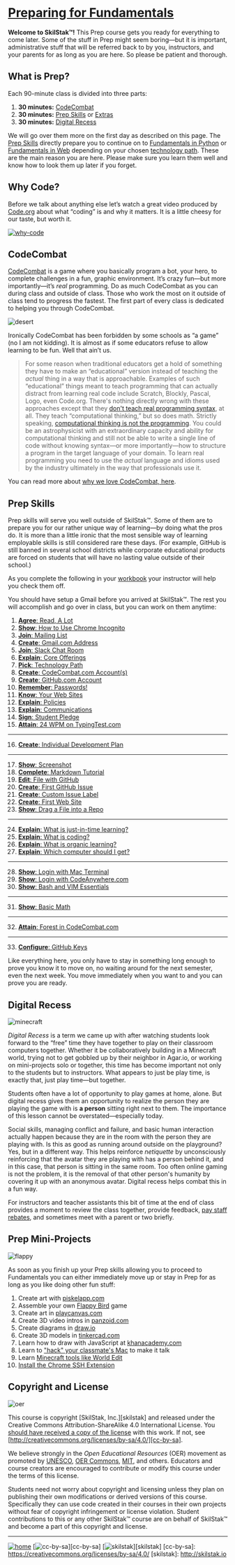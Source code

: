 # [Preparing for Fundamentals][work]

[work]: http://github.com/skilstak/prep-work/blob/gh-pages/README.md

**Welcome to SkilStak™!** This Prep course gets you ready for
everything to come later. Some of the stuff in Prep might seem
boring—but it is important, administrative stuff that will be referred
back to by you, instructors, and your parents for as long as you are
here. So please be patient and thorough. 

## What is Prep? 

Each 90-minute class is divided into three parts:

1. **30 minutes:** [CodeCombat](#codecombat)
2. **30 minutes:** [Prep Skills](#prep-skills) or [Extras](#extras)
3. **30 minutes:** [Digital Recess](#digital-recess)

We will go over them more on the first day as described on this
page. The [Prep Skills](#prep-skills) directly prepare you to
continue on to [Fundamentals in Python](http://pyfun.skilstak.io)
or [Fundamentals in Web](http://webfun.skilstak.io) depending on
your chosen [technology path](/sections/path.md). These are the main reason
you are here. Please make sure you learn them well and know how to
look them up later if you forget.

## Why Code?

Before we talk about anything else let’s watch a great video produced
by [Code.org](http://code.org) about what “coding” is and why it matters. It is a little cheesy for our taste, but worth it.

[![why-code](/assets/why-code.png)](https://youtu.be/dU1xS07N-FA)

## CodeCombat

[CodeCombat](http://codecombat.com) is a game where you basically
program a bot, your hero, to complete challenges in a fun, graphic
environment.  It’s crazy fun—but more importantly—it’s *real*
programming. Do as much CodeCombat as you can during class and outside
of class. Those who work the most on it outside of class tend to
progress the fastest. The first part of every class is dedicated to
helping you through CodeCombat.

![desert](/assets/desert.png)

Ironically CodeCombat has been forbidden by some schools as “a game”
(no I am not kidding). It is almost as if some educators refuse to
allow learning to be fun. Well that ain’t us. 

> For some reason when traditional educators get a hold of something
> they have to make an “educational” version instead of teaching the
> *actual* thing in a way that is approachable. Examples of such
> “educational” things meant to teach programming that can actually
> distract from learning real code include Scratch, Blockly, Pascal,
> Logo, even Code.org.  There's nothing directly wrong with these
> approaches except that they [don't teach real programming syntax][real],
> at all. They teach “computational thinking,” but so does math.
> Strictly speaking, [computational thinking is not the programming][real].
> You could be an astrophysicist with an extraordinary capacity and
> ability for computational thinking and still not be able to write
> a single line of code without knowing syntax—or more importantly—how
> to structure a program in the target language of your domain. To
> learn real programming you need to use the *actual* language and
> idioms used by the industry ultimately in the way that professionals
> use it.

[real]: http://blog.codecombat.com/3-reasons-why-computational-literacy-is-ruining-coding-education

You can read more about [why we love CodeCombat,
here](/sections/codecombat2.md).

## Prep Skills 

Prep skills will serve you well outside of SkilStak™. Some of them
are to prepare you for our rather unique way of learning—by doing
what the pros do. It is more than a little ironic that the most
sensible way of learning employable skills is still considered rare
these days.  (For example, GitHub is still banned in several school
districts while corporate educational products are forced on students
that will have no lasting value outside of their school.)

As you complete the following in your [workbook](/sections/work.md)
your instructor will help you check them off.

You should have setup a Gmail before you arrived at SkilStak™.  The
rest you will accomplish and go over in class, but you can work on
them anytime:

1. [**Agree**: Read, A Lot](/sections/reading.md)
2. [**Show**: How to Use Chrome Incognito](/sections/chrome.md)
3. [**Join**: Mailing List](/sections/mailing.md)
4. [**Create**: Gmail.com Address](/sections/gmail.md)
5. [**Join**: Slack Chat Room](/sections/slack.md)
6. [**Explain**: Core Offerings](http://offerings.skilstak.io)
7. [**Pick**: Technology Path](/sections/path.md)
8. [**Create**: CodeCombat.com Account(s)](/sections/codecombat.md)
9. [**Create**: GitHub.com Account](/sections/github.md)
10. [**Remember**: Passwords!](/sections/passwd.md)
11. [**Know**: Your Web Sites](/sections/websites.md)
12. [**Explain**: Policies](/sections/policies.md)
13. [**Explain**: Communications](/sections/communications.md)
14. [**Sign**: Student Pledge](/sections/pledge.md)
15. [**Attain**: 24 WPM on TypingTest.com](http://typingtest.com)

-------

16. [**Create**: Individual Development Plan][idp]

-------

17. [**Show**: Screenshot](/sections/screenshot.md)
18. [**Complete**: Markdown Tutorial](http://www.markdowntutorial.com)
19. [**Edit**: File with GitHub](/sections/edit.md)
20. [**Create**: First GitHub Issue](/sections/issue.md)
21. [**Create**: Custom Issue Label](/sections/label.md)
22. [**Create**: First Web Site](/sections/web.md)
23. [**Show**: Drag a File into a Repo](/sections/github-dnd.md)

-------

24. [**Explain**: What is just-in-time learning?](/sections/jit.md)
25. [**Explain**: What is coding?](/sections/coding.md)
26. [**Explain**: What is organic learning?](/sections/organic.md)
27. [**Explain**: Which computer should I get?](/sections/computer.md)

-------

28. [**Show**: Login with Mac Terminal ](/sections/terminal.md)
29. [**Show**: Login with CodeAnywhere.com](/sections/codeanywhere.md)
30. [**Show**: Bash and VIM Essentials](/sections/bash.md)

-------

31. [**Show**: Basic Math](/sections/math.md)

-------

32. [**Attain**: Forest in CodeCombat.com](http://codecombat.com)

-------

33. [**Configure**: GitHub Keys](/sections/keys.md)

[codecombat.com]: http://codecombat.com
[idp]: http://idp.skilstak.io
[github.com]: http://github.com
[gmail.com]: http://gmail.com
[typingtest.com]: http://typingtest.com

Like everything here, you only have to stay in something long enough
to prove you know it to move on, no waiting around for the next
semester, even the next week. You move immediately when you want to
and you can prove you are ready. 

[piskelapp.com]: http://piskelapp.com
[playcanvas.com]: http://playcanvas.com
[tinkercad.com]: http://tinkercad.com
[draw.io]: http://draw.io
[panzoid.com]: http://panzoid.com
[khanacademy.com]: http://khanacademy.com

## Digital Recess

![minecraft](/assets/minecraft1.gif)

*Digital Recess* is a term we came up with after watching students
look forward to the “free” time they have together to play on their
classroom computers together. Whether it be collaboratively building
in a Minecraft world, trying not to get gobbled up by their neighbor
in Agar.io, or working on mini-projects solo or together, this time
has become important not only to the students but to instructors.
What appears to just be play time, is exactly that, just play
time—but together.

Students often have a lot of opportunity to play games at home,
alone. But digital recess gives them an opportunity to realize the
person they are playing the game with is **a person** sitting right
next to them. The importance of this lesson cannot be
overstated—especially today.

Social skills, managing conflict and failure, and basic human
interaction actually happen because they are in the room with the
person they are playing with. Is this as good as running
around outside on the playground? Yes, but in a different way. This
helps reinforce *netiquette* by unconsciously reinforcing that the
avatar they are playing with has a person behind it, and in this
case, that person is sitting in the same room. Too often online
gaming is not the problem, it is the removal of that other person's
humanity by covering it up with an anonymous avatar. Digital recess
helps combat this in a fun way.

For instructors and teacher assistants this bit of time at the end
of class provides a moment to review the class together, provide
feedback, [pay staff rebates][rebates], and sometimes meet with a parent or
two briefly.

[rebates]: https://github.com/skilstak/prep/blob/gh-pages/sections/policies.md#staff-rebates

## Prep Mini-Projects

![flappy](/assets/flappy1.gif)

As soon as you finish up your Prep skills allowing you to proceed to
Fundamentals you can either immediately move up or stay in Prep for as
long as you like doing other fun stuff:

1. Create art with [piskelapp.com][]
1. Assemble your own [Flappy Bird](flappy) game
1. Create art in [playcanvas.com][]
1. Create 3D video intros in [panzoid.com][]
1. Create diagrams in [draw.io][]
1. Create 3D models in [tinkercad.com][]
1. Learn how to draw with JavaScript at [khanacademy.com][]
1. Learn to ["hack" your classmate's Mac](/sections/hack.md) to make it talk
1. Learn [Minecraft tools like World Edit](mc)
1. [Install the Chrome SSH Extension](/sections/chrome-ssh.md)

## Copyright and License

![oer](/assets/oer.png)

This course is copyright [SkilStak, Inc.][skilstak] and released
under the Creative Commons Attribution-ShareAlike 4.0 International
License. You [should have received a copy of the license](LICENSE.md)
with this work. If not, see
[http://creativecommons.org/licenses/by-sa/4.0/][cc-by-sa].

We believe strongly in the *Open Educational Resources* (OER)
movement as promoted by [UNESCO](http://www.unesco.org), [OER
Commons](https://www.oercommons.org/), [MIT](http://ocw.mit.edu),
and others. Educators and course creators are encouraged to contribute
or modify this course under the terms of this license.

Students need not worry about copyright and licensing unless they
plan on publishing their own modifications or derived versions of
this course. Specifically they can use code created in their courses
in their own projects without fear of copyright infringement or
license violation. Student contributions to this or any other
SkilStak™ course are on behalf of SkilStak™ and become a part of
this copyright and license.

---
[![home](/assets/home-bw.png)](/README.md)
[![cc-by-sa](/assets/cc-by-sa.png)][cc-by-sa]
[![skilstak](/assets/skilstak-logo-bw.png)][skilstak]
[cc-by-sa]: https://creativecommons.org/licenses/by-sa/4.0/
[skilstak]: http://skilstak.io
